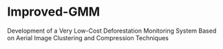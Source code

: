 # Improved-GMM
Development of a Very Low-Cost Deforestation Monitoring System Based on Aerial Image Clustering and Compression Techniques
